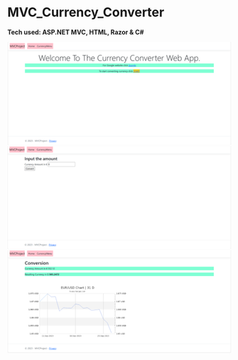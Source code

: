 # MVC_Currency_Converter


__Tech used: ASP.NET MVC, HTML, Razor & C#__


![Visual Design](home2.png)
![Visual Design](web2.png)
![Visual Design](web2a.png)
